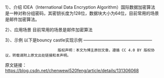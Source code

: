 1）、介绍
IDEA（International Data Encryption Algorithm）国际数据加密算法是一种对称分组密码，其密钥长度为128位，数据块大小为64位，目前常用的场景是邮件加密算法。

2）、应用场景
目前常用的场景是邮件加密算法

3）、示例
以下是bouncy castle实现示例
————————————————

                            版权声明：本文为博主原创文章，遵循 CC 4.0 BY 版权协议，转载请附上原文出处链接和本声明。

原文链接：https://blog.csdn.net/chenwewi520feng/article/details/131306068
